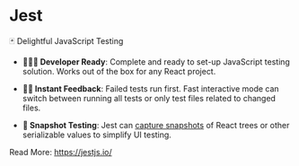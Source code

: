 # Jest

🃏 Delightful JavaScript Testing

- **👩🏻‍💻 Developer Ready**: Complete and ready to set-up JavaScript testing solution. Works out of the box for any
  React project.

- **🏃🏽 Instant Feedback**: Failed tests run first. Fast interactive mode can switch between running all tests or only
  test files related to changed files.

- **📸 Snapshot Testing**: Jest can [capture snapshots](https://jestjs.io/docs/snapshot-testing.html) of React trees or
  other serializable values to simplify UI testing.

Read More: https://jestjs.io/
